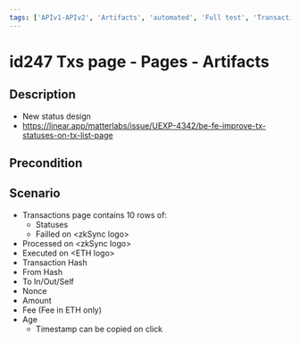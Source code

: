 ```yaml
---
tags: ['APIv1-APIv2', 'Artifacts', 'automated', 'Full test', 'Transaction', 'UEXP-4361', 'Active Partly Manual']
---
```


# id247 Txs page - Pages - Artifacts

## Description
  - New status design
  - https://linear.app/matterlabs/issue/UEXP-4342/be-fe-improve-tx-statuses-on-tx-list-page

## Precondition


## Scenario
- Transactions page contains 10 rows of:
    - Statuses
    - Failled on \<zkSync logo\>
- Processed on \<zkSync logo\>
- Executed on \<ETH logo\>
- Transaction Hash
- From Hash
- To In/Out/Self
- Nonce
- Amount
- Fee (Fee in ETH only)
- Age
    - Timestamp can be copied on click
